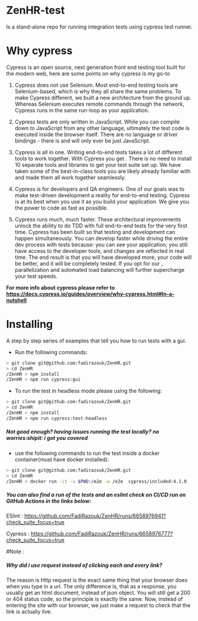 # ZenHR-test
Is a stand-alone repo for running integration tests using cypress test runner.
# Why cypress  
Cypress is an open source, next generation front end testing tool built for the modern web, here are some points on why cypress is my go-to
1. Cypress does not use Selenium.
Most end-to-end testing tools are Selenium-based, which is why they all share the same problems. To make Cypress different, we built a new architecture from the ground up. Whereas Selenium executes remote commands through the network, Cypress runs in the same run-loop as your application.

2. Cypress tests are only written in JavaScript.
While you can compile down to JavaScript from any other language, ultimately the test code is executed inside the browser itself. There are no language or driver bindings - there is and will only ever be just JavaScript.

3. Cypress is all in one.
Writing end-to-end tests takes a lot of different tools to work together. With Cypress you get . There is no need to install 10 separate tools and libraries to get your test suite set up. We have taken some of the best-in-class tools you are likely already familiar with and made them all work together seamlessly.

4. Cypress is for developers and QA engineers.
One of our goals was to make test-driven development a reality for end-to-end testing. Cypress is at its best when you use it as you build your application. We give you the power to code as fast as possible.

5. Cypress runs much, much faster.
These architectural improvements unlock the ability to do TDD with full end-to-end tests for the very first time. Cypress has been built so that testing and development can happen simultaneously. You can develop faster while driving the entire dev process with tests because: you can see your application; you still have access to the developer tools; and changes are reflected in real time. The end result is that you will have developed more, your code will be better, and it will be completely tested. If you opt for our , parallelization and automated load balancing will further supercharge your test speeds.

**For more info about cypress please refer to https://docs.cypress.io/guides/overview/why-cypress.html#In-a-nutshell**

# Installing

A step by step series of examples that tell you how to run tests with a gui.

- Run the following commands:

```bash
> git clone git@github.com:fadirazouk/ZenHR.git
> cd ZenHR
/ZenHR > npm install
/ZenHR > npm run cypress:gui
```

- To run the test in headless mode please using the following:


```bash
> git clone git@github.com:fadirazouk/ZenHR.git
> cd ZenHR
/ZenHR > npm install
/ZenHR > npm run cypress:test-headless
```

#####  Not good enough? having issues running the test locally? no worries:shipit: i got you covered 

* use the following commands to run the test inside a docker container(must have docker installed):

```bash
> git clone git@github.com:fadirazouk/ZenHR.git
> cd ZenHR
/ZenHR > docker run -it -v $PWD:/e2e -w /e2e  cypress/included:4.1.0
```
#####  You can also find a run of the tests and an eslint check on CI/CD run on GitHub Actions in the links below: 
ESlint : https://github.com/FadiRazouk/ZenHR/runs/6658976941?check_suite_focus=true

Cypress : https://github.com/FadiRazouk/ZenHR/runs/6658976777?check_suite_focus=true

#Note :

#####  Why did i use request instead of clicking each and every link?
The reason is Http request is the exact same thing that your browser does when you type in a url. 
The only difference is, that as a response, you usually get an html document, instead of json object.
You will still get a 200 or 404 status code, so the principle is exactly the same. Now, instead of entering the site with our browser, we just make a request to check that the link is actually live.
